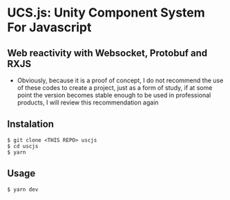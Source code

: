 # UCS.js: Unity Component System For Javascript
## Web reactivity with Websocket, Protobuf and RXJS

* Obviously, because it is a proof of concept, I do not recommend the use of these codes to create a project, just as a form of study, if at some point the version becomes stable enough to be used in professional products, I will review this recommendation again 

## Instalation

```
$ git clone <THIS REPO> uscjs
$ cd uscjs
$ yarn
```

## Usage

```bash
$ yarn dev
```